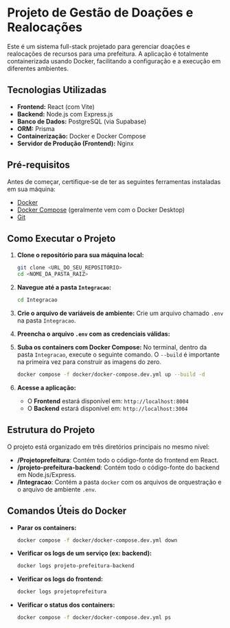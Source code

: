 # Projeto de Gestão de Doações e Realocações

Este é um sistema full-stack projetado para gerenciar doações e realocações de recursos para uma prefeitura. A aplicação é totalmente containerizada usando Docker, facilitando a configuração e a execução em diferentes ambientes.

## Tecnologias Utilizadas

- **Frontend:** React (com Vite)
- **Backend:** Node.js com Express.js
- **Banco de Dados:** PostgreSQL (via Supabase)
- **ORM:** Prisma
- **Containerização:** Docker e Docker Compose
- **Servidor de Produção (Frontend):** Nginx

## Pré-requisitos

Antes de começar, certifique-se de ter as seguintes ferramentas instaladas em sua máquina:

- [Docker](https://www.docker.com/get-started)
- [Docker Compose](https://docs.docker.com/compose/install/) (geralmente vem com o Docker Desktop)
- [Git](https://git-scm.com/)

## Como Executar o Projeto

1.  **Clone o repositório para sua máquina local:**
    ```bash
    git clone <URL_DO_SEU_REPOSITORIO>
    cd <NOME_DA_PASTA_RAIZ>
    ```

2.  **Navegue até a pasta `Integracao`:**
    ```bash
    cd Integracao
    ```

3.  **Crie o arquivo de variáveis de ambiente:**
    Crie um arquivo chamado `.env` na pasta `Integracao`. 

4.  **Preencha o arquivo `.env` com as credenciais válidas:** 

5.  **Suba os containers com Docker Compose:**
    No terminal, dentro da pasta `Integracao`, execute o seguinte comando. O `--build` é importante na primeira vez para construir as imagens do zero.

    ```bash
    docker compose -f docker/docker-compose.dev.yml up --build -d
    ```

6.  **Acesse a aplicação:**
    - O **Frontend** estará disponível em: `http://localhost:8004`
    - O **Backend** estará disponível em: `http://localhost:3004`

## Estrutura do Projeto

O projeto está organizado em três diretórios principais no mesmo nível:

-   **/Projetoprefeitura**: Contém todo o código-fonte do frontend em React.
-   **/projeto-prefeitura-backend**: Contém todo o código-fonte do backend em Node.js/Express.
-   **/Integracao**: Contém a pasta `docker` com os arquivos de orquestração e o arquivo de ambiente `.env`.

## Comandos Úteis do Docker

-   **Parar os containers:**
    ```bash
    docker compose -f docker/docker-compose.dev.yml down
    ```

-   **Verificar os logs de um serviço (ex: backend):**
    ```bash
    docker logs projeto-prefeitura-backend
    ```

-   **Verificar os logs do frontend:**
    ```bash
    docker logs projetoprefeitura
    ```

-   **Verificar o status dos containers:**
    ```bash
    docker compose -f docker/docker-compose.dev.yml ps
    ```
